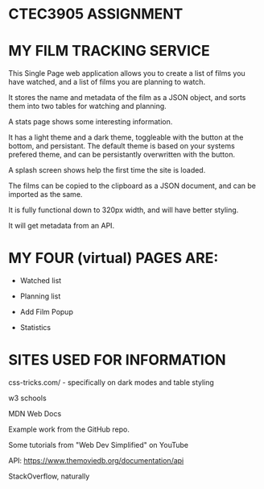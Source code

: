 # CTEC3905 ASSIGNMENT

# MY FILM TRACKING SERVICE

This Single Page web application allows you to create a list of films you have watched, and a list of films you are planning to watch.

It stores the name and metadata of the film as a JSON object, and sorts them into two tables for watching and planning.

A stats page shows some interesting information.

It has a light theme and a dark theme, toggleable with the button at the bottom, and persistant. The default theme is based on your systems prefered theme, and can be persistantly overwritten with the button.

A splash screen shows help the first time the site is loaded.

The films can be copied to the clipboard as a JSON document, and can be imported as the same.

It is fully functional down to 320px width, and will have better styling.

It will get metadata from an API.


# MY FOUR (virtual) PAGES ARE:

- Watched list

- Planning list

- Add Film Popup

- Statistics

# SITES USED FOR INFORMATION

css-tricks.com/ - specifically on dark modes and table styling

w3 schools

MDN Web Docs

Example work from the GitHub repo.

Some tutorials from "Web Dev Simplified" on YouTube

API: https://www.themoviedb.org/documentation/api

StackOverflow, naturally